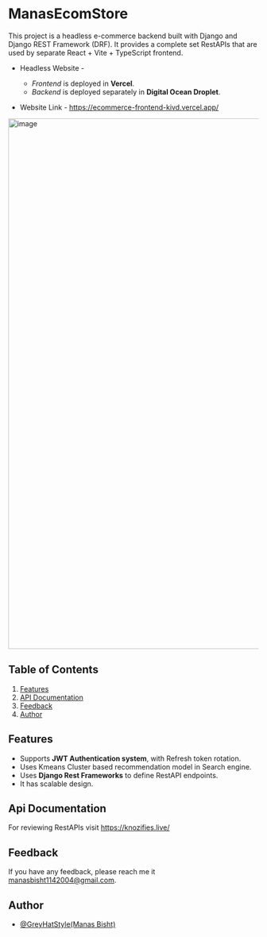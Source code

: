 # ManasEcomStore
This project is a headless e-commerce backend built with Django and Django REST Framework (DRF).
It provides a complete set  RestAPIs that are used by separate React + Vite + TypeScript frontend.

- Headless Website - 
    - *Frontend* is deployed in **Vercel**.
    - *Backend* is deployed separately in **Digital Ocean Droplet**.
 
- Website Link - https://ecommerce-frontend-kivd.vercel.app/

<img width="1897" height="1069" alt="image" src="https://github.com/user-attachments/assets/871efb5e-fef4-4a0a-a473-83171bdaa002" />

## Table of Contents
1. [Features](#features)
2. [API Documentation](#api-documentation)
3. [Feedback](#feedback)
4. [Author](#author)


## Features
- Supports **JWT Authentication system**, with Refresh token rotation.
- Uses Kmeans Cluster based recommendation model in Search engine.
- Uses **Django Rest Frameworks** to define RestAPI endpoints.
- It has scalable design.

## Api Documentation
For reviewing RestAPIs visit https://knozifies.live/

## Feedback
If you have any feedback, please reach me it manasbisht1142004@gmail.com.


## Author

- [@GreyHatStyle(Manas Bisht)](https://github.com/GreyHatStyle)